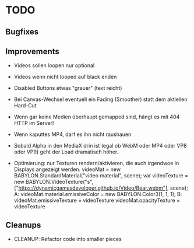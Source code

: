 
TODO
====

Bugfixes
--------

Improvements
------------

- Videos sollen loopen nur optional

- Videos wenn nicht looped auf black enden

- Disabled Buttons etwas "grauer" (text reicht)

- Bei Canvas-Wechsel eventuell ein Fading (Smoother)
  statt dem aktiellen Hard-Cut

- Wenn gar keine Medien überhaupt gemapped sind, hängt
  es mit 404 HTTP im Server!

- Wenn kaputtes MP4, darf es ihn nicht raushauen

- Sobald Alpha in den MediaX drin ist (egal ob WebM oder MP4 oder VP8 oder VP9)
  geht der Load dramatisch höher.

- Optimierung: nur Texturen rendern/aktivieren, die auch irgendwoe in Displays
  angezeigt werden.
  videoMat = new BABYLON.StandardMaterial("video material", scene);
  var videoTexture = new BABYLON.VideoTexture("s", ["https://dynamicgamesdeveloper.github.io/Video/Bear.webm"], scene);
  A: videoMat.material.emissiveColor = new BABYLON.Color3(1, 1, 1);
  B: videoMat.emissiveTexture = videoTexture
  videoMat.opacityTexture = videoTexture

Cleanups
--------

- CLEANUP:
  Refactor code into smaller pieces

